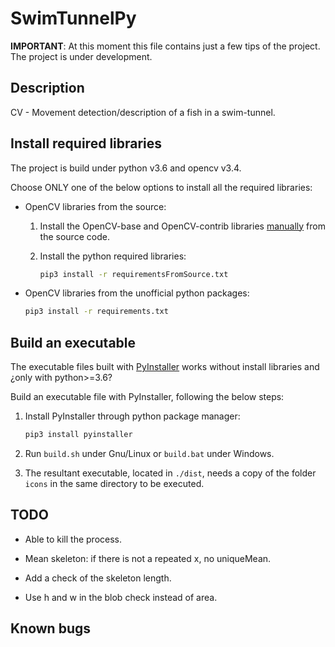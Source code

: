 # SwimTunnelPy

**IMPORTANT**: At this moment this file contains just a few tips of the project. The project is under development.

## Description

CV - Movement detection/description of a fish in a swim-tunnel. 

## Install required libraries

The project is build under python v3.6 and opencv v3.4.

Choose ONLY one of the below options to install all the required libraries:

* OpenCV libraries from the source:
  1. Install the OpenCV-base and OpenCV-contrib libraries [manually](https://docs.opencv.org/3.4.5/d7/d9f/tutorial_linux_install.html) from the source code. 

  2. Install the python required libraries:
      ```bash
      pip3 install -r requirementsFromSource.txt
      ```
* OpenCV libraries from the unofficial python packages:
    ```bash
    pip3 install -r requirements.txt
    ```
## Build an executable

The executable files built with [PyInstaller](http://www.pyinstaller.org/) works without install libraries and ¿only with python>=3.6?

Build an executable file with PyInstaller, following the below steps:

1. Install PyInstaller through python package manager:

   ```bash
   pip3 install pyinstaller
   ```

2. Run `build.sh` under Gnu/Linux or `build.bat` under Windows.

3. The resultant executable, located in `./dist`, needs a copy of the folder `icons` in the same directory to be executed.

## TODO

- Able to kill the process.

- Mean skeleton: if there is not a repeated x, no uniqueMean.
- Add a check of the skeleton length.
- Use h and w in the blob check instead of area.

## Known bugs
